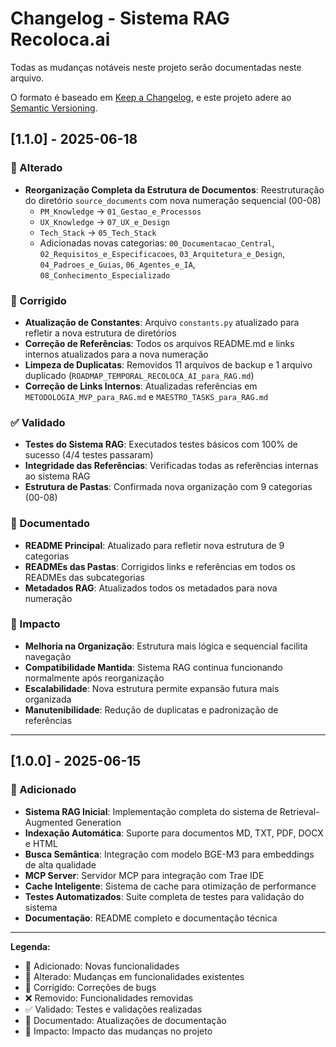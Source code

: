 # Changelog - Sistema RAG Recoloca.ai

Todas as mudanças notáveis neste projeto serão documentadas neste arquivo.

O formato é baseado em [Keep a Changelog](https://keepachangelog.com/pt-BR/1.0.0/),
e este projeto adere ao [Semantic Versioning](https://semver.org/spec/v2.0.0.html).

## [1.1.0] - 2025-06-18

### 🔄 Alterado
- **Reorganização Completa da Estrutura de Documentos**: Reestruturação do diretório `source_documents` com nova numeração sequencial (00-08)
  - `PM_Knowledge` → `01_Gestao_e_Processos`
  - `UX_Knowledge` → `07_UX_e_Design`
  - `Tech_Stack` → `05_Tech_Stack`
  - Adicionadas novas categorias: `00_Documentacao_Central`, `02_Requisitos_e_Especificacoes`, `03_Arquitetura_e_Design`, `04_Padroes_e_Guias`, `06_Agentes_e_IA`, `08_Conhecimento_Especializado`

### 🔧 Corrigido
- **Atualização de Constantes**: Arquivo `constants.py` atualizado para refletir a nova estrutura de diretórios
- **Correção de Referências**: Todos os arquivos README.md e links internos atualizados para a nova numeração
- **Limpeza de Duplicatas**: Removidos 11 arquivos de backup e 1 arquivo duplicado (`ROADMAP_TEMPORAL_RECOLOCA_AI_para_RAG.md`)
- **Correção de Links Internos**: Atualizadas referências em `METODOLOGIA_MVP_para_RAG.md` e `MAESTRO_TASKS_para_RAG.md`

### ✅ Validado
- **Testes do Sistema RAG**: Executados testes básicos com 100% de sucesso (4/4 testes passaram)
- **Integridade das Referências**: Verificadas todas as referências internas ao sistema RAG
- **Estrutura de Pastas**: Confirmada nova organização com 9 categorias (00-08)

### 📝 Documentado
- **README Principal**: Atualizado para refletir nova estrutura de 9 categorias
- **READMEs das Pastas**: Corrigidos links e referências em todos os READMEs das subcategorias
- **Metadados RAG**: Atualizados todos os metadados para nova numeração

### 🎯 Impacto
- **Melhoria na Organização**: Estrutura mais lógica e sequencial facilita navegação
- **Compatibilidade Mantida**: Sistema RAG continua funcionando normalmente após reorganização
- **Escalabilidade**: Nova estrutura permite expansão futura mais organizada
- **Manutenibilidade**: Redução de duplicatas e padronização de referências

---

## [1.0.0] - 2025-06-15

### 🎉 Adicionado
- **Sistema RAG Inicial**: Implementação completa do sistema de Retrieval-Augmented Generation
- **Indexação Automática**: Suporte para documentos MD, TXT, PDF, DOCX e HTML
- **Busca Semântica**: Integração com modelo BGE-M3 para embeddings de alta qualidade
- **MCP Server**: Servidor MCP para integração com Trae IDE
- **Cache Inteligente**: Sistema de cache para otimização de performance
- **Testes Automatizados**: Suite completa de testes para validação do sistema
- **Documentação**: README completo e documentação técnica

---

**Legenda:**
- 🎉 Adicionado: Novas funcionalidades
- 🔄 Alterado: Mudanças em funcionalidades existentes
- 🔧 Corrigido: Correções de bugs
- ❌ Removido: Funcionalidades removidas
- ✅ Validado: Testes e validações realizadas
- 📝 Documentado: Atualizações de documentação
- 🎯 Impacto: Impacto das mudanças no projeto
